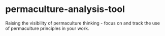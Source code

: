 permaculture-analysis-tool
==========================

Raising the visibility of permaculture thinking -
focus on and track the use of permaculture principles in your work.
